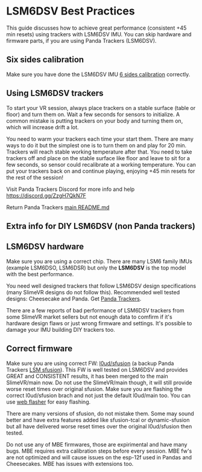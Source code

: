 # LSM6DSV Best Practices

This guide discusses how to achieve great performance (consistent +45 min resets) using trackers with LSM6DSV IMU. You can skip hardware and firmware parts, if you are using Panda Trackers (LSM6DSV).  

 ## Six sides calibration

Make sure you have done the LSM6DSV IMU [6 sides calibration](imu-calibration.md) correctly.  

 ## Using LSM6DSV trackers

To start your VR session, always place trackers on a stable surface (table or floor) and turn them on. Wait a few seconds for sensors to initialize. A common mistake is putting trackers on your body and turning them on, which will increase drift a lot.

You need to warm your trackers each time your start them. There are many ways to do it but the simplest one is to turn them on and play for 20 min. Trackers will reach stable working temperature after that. You need to take trackers off and place on the stable surface like floor and leave to sit for a few seconds, so sensor could recalibrate at a working temperature. You can put your trackers back on and continue playing, enjoying +45 min resets for the rest of the session! 

Visit Panda Trackers Discord for more info and help https://discord.gg/ZzgH7QkN7F

Return Panda Trackers [main README.md](../README.md) 

 ## Extra info for DIY LSM6DSV (non Panda trackers) 

 ## LSM6DSV hardware

Make sure you are using a correct chip. There are many LSM6 family IMUs (example LSM6DSO, LSM6DSR) but only the **LSM6DSV** is the top model with the best performance. 

You need well designed trackers that follow LSM6DSV design specifications (many SlimeVR designs do not follow this). Recommended well tested designs: Cheesecake and Panda. Get [Panda Trackers](https://discord.gg/ZzgH7QkN7F). 

There are a few reports of bad performance of LSM6DSV trackers from some SlimeVR market sellers but not enough data to comfirm if it's hardware design flaws or just wrong firmware and settings. It's possible to damage your IMU building DIY trackers too. 

 ## Correct firmware 

 Make sure you are using correct FW: [l0ud/sfusion](https://github.com/l0ud/SlimeVR-Tracker-ESP-BMI270/tree/sfusion) (a backup Panda Trackers [LSM sfusion](https://github.com/purraricat/Panda-Trackers-LSM-sfusion/tree/sfusion)). This FW is well tested on LSM6DSV and provides GREAT and CONSISTENT results, it has been merged to the main SlimeVR/main now. Do not use the SlimeVR/main though, it will still provide worse reset times over original sfusion. Make sure you are flashing the correct l0ud/sfusion brach and not just the default l0ud/main too. You can use [web flasher](https://slimevr-firmware.unlogisch.ch) for easy flashing. 
 
 There are many versions of sfusion, do not mistake them. Some may sound better and have extra features added like sfusion-tcal or dynamic-sfusion but all have delivered worse reset times over the original l0ud/sfusion then tested. 
 
 Do not use any of MBE firmwares, those are expirimental and have many bugs. MBE requires extra calibration steps before every session. MBE fw's are not optimized and will cause issues on the esp-12f used in Pandas and Cheesecakes. MBE has issues with extensions too.
